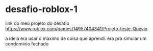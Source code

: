 # desafio-roblox-1
link do meu projeto do desafio
https://www.roblox.com/games/14957404341/Projeto-teste-Quevin

a ideia era usar o maximo de coisa que aprendi. era pra simular um condominio fechado
